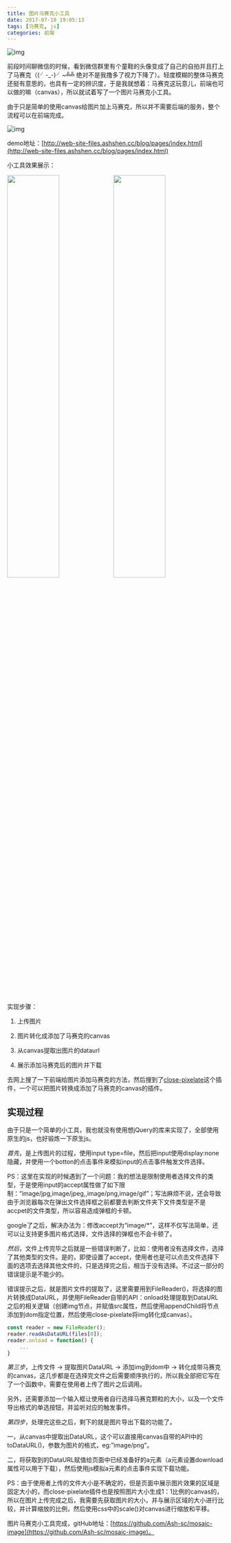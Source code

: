 ```yaml
---
title: 图片马赛克小工具
date: 2017-07-10 19:05:13
tags: [马赛克, js]
categories: 前端
---
```


![img](http://web-site-files.ashshen.cc/blog-header-images/nature-13.jpg)

前段时间聊微信的时候，看到微信群里有个童鞋的头像变成了自己的自拍并且打上了马赛克（(╯-_-)╯~╩╩  绝对不是我撸多了视力下降了）。轻度模糊的整体马赛克还挺有意思的，也具有一定的辨识度，于是我就想着：马赛克这玩意儿，前端也可以做的嘛（canvas），所以就试着写了一个图片马赛克小工具。

由于只是简单的使用canvas给图片加上马赛克，所以并不需要后端的服务，整个流程可以在前端完成。

<!-- more -->

![img](http://web-site-files.ashshen.cc/blog-header-images/nature-13.jpg)

demo地址：[http://web-site-files.ashshen.cc/blog/pages/index.html](http://web-site-files.ashshen.cc/blog/pages/index.html)

小工具效果展示：

<img src="http://web-site-files.ashshen.cc/blog/origin-image.jpg" style="width:49%;display: inline-block;" /><img src="http://web-site-files.ashshen.cc/blog/download.png" style="width:49%;display: inline-block;" />

实现步骤：

1. 上传图片

2. 图片转化成添加了马赛克的canvas

3. 从canvas提取出图片的dataurl

4. 展示添加马赛克后的图片并下载

去网上搜了一下前端给图片添加马赛克的方法，然后搜到了[close-pixelate](https://github.com/desandro/close-pixelate)这个插件，一个可以把图片转换成添加了马赛克的canvas的插件。

## 实现过程

由于只是一个简单的小工具，我也就没有使用想jQuery的库来实现了，全部使用原生的js，也好锻炼一下原生js。

*首先*，是上传图片的过程，使用input type=file，然后把input使用display:none隐藏，并使用一个botton的点击事件来模拟input的点击事件触发文件选择。

PS：这里在实现的时候遇到了一个问题：我的想法是限制使用者选择文件的类型，于是使用input的accept属性做了如下限制：“image/jpg,image/jpeg,,image/png,image/gif”；写法麻烦不说，还会导致由于浏览器每次在弹出文件选择框之前都要去判断文件夹下文件类型是不是accpet的文件类型，所以容易造成弹框的卡顿。

google了之后，解决办法为：修改accept为“image/*”，这样不仅写法简单，还可以让支持更多图片格式选择，文件选择的弹框也不会卡顿了。

*然后*，文件上传完毕之后就是一些错误判断了，比如：使用者没有选择文件，选择了其他类型的文件。是的，即使设置了accept，使用者也是可以点击文件选择下面的选项去选择其他文件的，只是选择完之后，相当于没有选择。不过这一部分的错误提示是不能少的。

错误提示之后，就是图片文件的提取了，这里需要用到FileReader()，将选择的图片转换成DataURL，并使用FileReader自带的API：onload处理提取到DataURL之后的相关逻辑（创建img节点，并赋值src属性，然后使用appendChild将节点添加到dom指定位置，然后使用close-pixelate将img转化成canvas）。

``` js
const reader = new FileReader();
reader.readAsDataURL(files[0]);
reader.onload = function() {
    ...
}
```

*第三步*，上传文件 → 提取图片DataURL → 添加img到dom中 → 转化成带马赛克的canvas，这几步都是在选择完文件之后需要顺序执行的，所以我全部把它写在了一个函数中，需要在使用者上传了图片之后调用。

另外，还需要添加一个输入框让使用者自行选择马赛克颗粒的大小，以及一个文件导出格式的单选按钮，并监听对应的触发事件。

*第四步*，处理完这些之后，剩下的就是图片导出下载的功能了。

  一，从canvas中提取出DataURL，这个可以直接用canvas自带的API中的toDataURL()，参数为图片的格式，eg:”image/png”。

  二，将获取到的DataURL赋值给页面中已经准备好的a元素（a元素设置download属性可以用于下载），然后使用js模拟a元素的点击事件实现下载功能。

PS：由于使用者上传的文件大小是不确定的，但是页面中展示图片效果的区域是固定大小的，而close-pixelate插件也是按照图片大小生成1：1比例的canvas的，所以在图片上传完成之后，我需要先获取图片的大小，并与展示区域的大小进行比较，并计算缩放的比例，然后使用css中的scale()对canvas进行缩放和平移。

图片马赛克小工具完成，gitHub地址：[https://github.com/Ash-sc/mosaic-image](https://github.com/Ash-sc/mosaic-image)。
